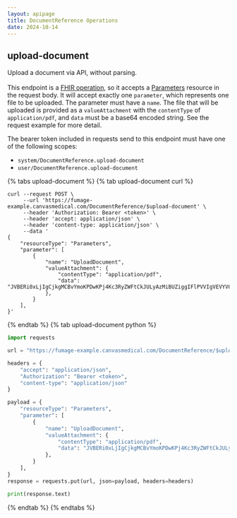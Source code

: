 ```yaml
---
layout: apipage
title: DocumentReference Operations
date: 2024-10-14
---
```

## upload-document

Upload a document via API, without parsing.<br><br>
This endpoint is a [FHIR operation](https://hl7.org/fhir/R4/operations.html), so it accepts a [Parameters](https://hl7.org/fhir/R4/parameters.html) resource in the request body. It will accept exactly one `parameter`, which represents one file to be uploaded. The parameter must have a `name`. The file that will be uploaded is provided as a `valueAttachment` with the `contentType` of `application/pdf`, and `data` must be a base64 encoded string. See the request example for more detail.

The bearer token included in requests send to this endpoint must have one of the following scopes:


- `system/DocumentReference.upload-document`
- `user/DocumentReference.upload-document`


{% tabs upload-document %}
{% tab upload-document curl %}
```shell
curl --request POST \
     --url 'https://fumage-example.canvasmedical.com/DocumentReference/$upload-document' \
     --header 'Authorization: Bearer <token>' \
     --header 'accept: application/json' \
     --header 'content-type: application/json' \
     --data '
{
    "resourceType": "Parameters",
    "parameter": [
        {
            "name": "UploadDocument",
            "valueAttachment": {
                "contentType": "application/pdf",
                "data": "JVBERi0xLjIgCjkgMCBvYmoKPDwKPj4Kc3RyZWFtCkJULyAzMiBUZiggIFlPVVIgVEVYVCBIRVJFICAgKScgRVQKZW5kc3RyZWFtCmVuZG9iago0IDAgb2JqCjw8Ci9UeXBlIC9QYWdlCi9QYXJlbnQgNSAwIFIKL0NvbnRlbnRzIDkgMCBSCj4+CmVuZG9iago1IDAgb2JqCjw8Ci9LaWRzIFs0IDAgUiBdCi9Db3VudCAxCi9UeXBlIC9QYWdlcwovTWVkaWFCb3ggWyAwIDAgMjUwIDUwIF0KPj4KZW5kb2JqCjMgMCBvYmoKPDwKL1BhZ2VzIDUgMCBSCi9UeXBlIC9DYXRhbG9nCj4+CmVuZG9iagp0cmFpbGVyCjw8Ci9Sb290IDMgMCBSCj4+brikolaz",
            },
        }
    ],
}'
```

{% endtab %}
{% tab upload-document python %}

```python
import requests

url = "https://fumage-example.canvasmedical.com/DocumentReference/$upload-document"

headers = {
    "accept": "application/json",
    "Authorization": "Bearer <token>",
    "content-type": "application/json"
}

payload = {
    "resourceType": "Parameters",
    "parameter": [
        {
            "name": "UploadDocument",
            "valueAttachment": {
                "contentType": "application/pdf",
                "data": "JVBERi0xLjIgCjkgMCBvYmoKPDwKPj4Kc3RyZWFtCkJULyAzMiBUZiggIFlPVVIgVEVYVCBIRVJFICAgKScgRVQKZW5kc3RyZWFtCmVuZG9iago0IDAgb2JqCjw8Ci9UeXBlIC9QYWdlCi9QYXJlbnQgNSAwIFIKL0NvbnRlbnRzIDkgMCBSCj4+CmVuZG9iago1IDAgb2JqCjw8Ci9LaWRzIFs0IDAgUiBdCi9Db3VudCAxCi9UeXBlIC9QYWdlcwovTWVkaWFCb3ggWyAwIDAgMjUwIDUwIF0KPj4KZW5kb2JqCjMgMCBvYmoKPDwKL1BhZ2VzIDUgMCBSCi9UeXBlIC9DYXRhbG9nCj4+CmVuZG9iagp0cmFpbGVyCjw8Ci9Sb290IDMgMCBSCj4+brikolaz",
            },
        }
    ],
}
response = requests.put(url, json=payload, headers=headers)

print(response.text)
```
{% endtab %}
  {% endtabs %}




